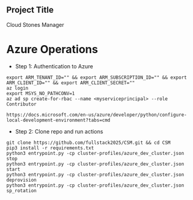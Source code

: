 Project Title
--------------
Cloud Stones Manager

# Azure Operations
* Step 1: Authentication to Azure
```
export ARM_TENANT_ID="" && export ARM_SUBSCRIPTION_ID="" && export ARM_CLIENT_ID="" && export ARM_CLIENT_SECRET=""
az login
export MSYS_NO_PATHCONV=1
az ad sp create-for-rbac --name <myserviceprincipal> --role Contributor

https://docs.microsoft.com/en-us/azure/developer/python/configure-local-development-environment?tabs=cmd
```
* Step 2: Clone repo and run actions
```
git clone https://github.com/fullstack2025/CSM.git && cd CSM
pip3 install -r requirements.txt
python3 entrypoint.py -cp cluster-profiles/azure_dev_cluster.json  stop
python3 entrypoint.py -cp cluster-profiles/azure_dev_cluster.json  start 
python3 entrypoint.py -cp cluster-profiles/azure_dev_cluster.json  deprovision
python3 entrypoint.py -cp cluster-profiles/azure_dev_cluster.json  sp_rotation
```